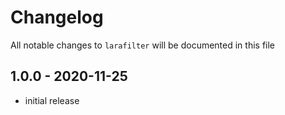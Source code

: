 # Changelog

All notable changes to `larafilter` will be documented in this file

## 1.0.0 - 2020-11-25

- initial release
